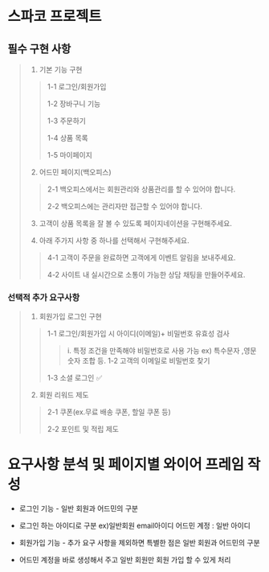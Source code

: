 # 스파코 프로젝트

## 필수 구현 사항
>1. 기본 기능 구현
>>1-1 로그인/회원가입
>>
>>1-2 장바구니 기능
>>
>>1-3 주문하기
>>
>>1-4 상품 목록
>>
>>1-5 마이페이지
>
>2. 어드민 페이지(백오피스)
>>2-1 백오피스에서는 회원관리와 상품관리를 할 수 있어야 합니다.
>>
>>2-2 백오피스에는 관리자만 접근할 수 있어야 합니다.
>
>3. 고객이 상품 목록을 잘 볼 수 있도록 페이지네이션을 구현해주세요.
>
>4. 아래 주가지 사항 중 하나를 선택해서 구현해주세요.
>
>>4-1 고객이 주문을 완료하면 고객에게 이벤트 알림을 보내주세요.
>>
>>4-2 사이트 내 실시간으로 소통이 가능한 상담 채팅을 만들어주세요.


### 선택적 추가 요구사항
>1. 회원가입 로그인 구현
>>1-1 로그인/회원가입 시 아이디(이메일)+ 비밀번호 유효성 검사
>>>i. 특정 조건을 만족해야 비밀번호로 사용 가능 ex) 특수문자 ,영문 숫자 조합 등.
>>1-2 고객의 이메일로 비밀번호 찾기
>>
>>1-3 소셜 로그인 ✅
>
>2. 회원 리워드 제도
>>2-1 쿠폰(ex.무료 배송 쿠폰, 할일 쿠폰 등)
>>
>>2-2 포인트 및 적립 제도


# 요구사항 분석 및 페이지별 와이어 프레임 작성

*  로그인 기능 - 일반 회원과 어드민의 구분 
*  로그인 하는 아이디로 구분 ex)일반회원 email아이디 어드민 계정 : 일반 아이디

* 회원가입 기능 - 추가 요구 사항을 제외하면 특별한 점은 일반 회원과 어드민의 구분
* 어드민 계정을 바로 생성해서 주고 일반 회원만 회원 가입 할 수 있게 처리

